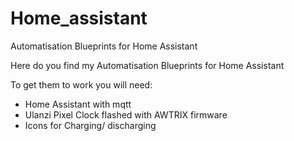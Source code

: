 # Home_assistant
Automatisation Blueprints for Home Assistant 

Here do you find my Automatisation Blueprints for Home Assistant

To get them to work you will need:
- Home Assistant with mqtt
- Ulanzi Pixel Clock flashed with AWTRIX firmware
- Icons for Charging/ discharging
